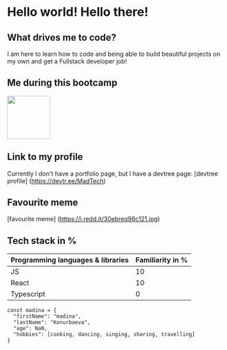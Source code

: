 # Hello world! Hello there!

## What drives me to code? 
I am here to learn how to code and being able to build beautiful projects on my own and get a Fullstack developer job!

## Me during this bootcamp
<img src="https://media.giphy.com/media/2IudUHdI075HL02Pkk/giphy.gif" width="100" height="100" />


## Link to my profile

Currently I don't have a portfolio page, but I have a devtree page:
[devtree profile] (https://devtr.ee/MadTech)

## Favourite meme
[favourite meme] (https://i.redd.it/30ebreq98c121.jpg)

## Tech stack in %

| Programming languages & libraries | Familiarity in %  |
| ----------- | ----------- |
| JS | 10 |
| React| 10 |
| Typescript | 0 |


```
const madina = {
  "firstName": "madina",
  "lastName": "Konurbaeva",
  "age": NaN,
  "hobbies": [cooking, dancing, singing, sharing, travelling]
}
```
